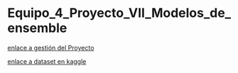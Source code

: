 # Equipo_4_Proyecto_VII_Modelos_de_ensemble
[enlace a gestión del Proyecto](https://github.com/orgs/Bootcamp-IA-P5/projects/5)

[enlace a dataset en kaggle](https://www.kaggle.com/datasets/andrewmvd/fetal-health-classification/data)
